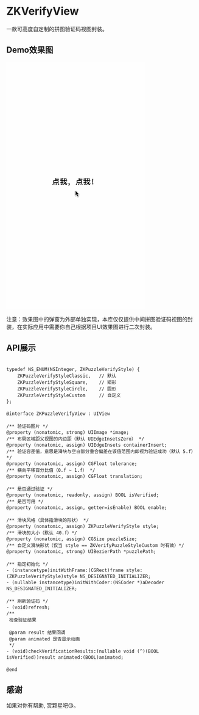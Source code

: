 # ZKVerifyView

一款可高度自定制的拼图验证码视图封装。

## Demo效果图

![image](https://github.com/bestDew/ZKVerifyViewDemo/blob/master/ZKVerifyViewDemo/Untitled.gif)

注意：效果图中的弹窗为外部单独实现，本库仅仅提供中间拼图验证码视图的封装，在实际应用中需要你自己根据项目UI效果图进行二次封装。

## API展示

```objc

typedef NS_ENUM(NSInteger, ZKPuzzleVerifyStyle) {
    ZKPuzzleVerifyStyleClassic,   // 默认
    ZKPuzzleVerifyStyleSquare,    // 矩形
    ZKPuzzleVerifyStyleCircle,    // 圆形
    ZKPuzzleVerifyStyleCustom     // 自定义
};

@interface ZKPuzzleVerifyView : UIView

/** 验证码图片 */
@property (nonatomic, strong) UIImage *image;
/** 布局区域距父视图的内边距（默认 UIEdgeInsetsZero） */
@property (nonatomic, assign) UIEdgeInsets containerInsert;
/** 验证容差值，意思是滑块与空白部分重合偏差在该值范围内即视为验证成功（默认 5.f）*/
@property (nonatomic, assign) CGFloat tolerance;
/** 横向平移百分比值（0.f ~ 1.f） */
@property (nonatomic, assign) CGFloat translation;

/** 是否通过验证 */
@property (nonatomic, readonly, assign) BOOL isVerified;
/** 是否可用 */
@property (nonatomic, assign, getter=isEnable) BOOL enable;

/** 滑块风格（具体指滑块的形状） */
@property (nonatomic, assign) ZKPuzzleVerifyStyle style;
/** 滑块的大小（默认 40.f）*/
@property (nonatomic, assign) CGSize puzzleSize;
/** 自定义滑块形状（仅当 style == ZKVerifyPuzzleStyleCustom 时有效）*/
@property (nonatomic, strong) UIBezierPath *puzzlePath;

/** 指定初始化 */
- (instancetype)initWithFrame:(CGRect)frame style:(ZKPuzzleVerifyStyle)style NS_DESIGNATED_INITIALIZER;
- (nullable instancetype)initWithCoder:(NSCoder *)aDecoder NS_DESIGNATED_INITIALIZER;

/** 刷新验证码 */
- (void)refresh;
/**
 检查验证结果
 
 @param result 结果回调
 @param animated 是否显示动画
 */
- (void)checkVerificationResults:(nullable void (^)(BOOL isVerified))result animated:(BOOL)animated;

@end

```

## 感谢

如果对你有帮助, 赏颗星吧😘。
